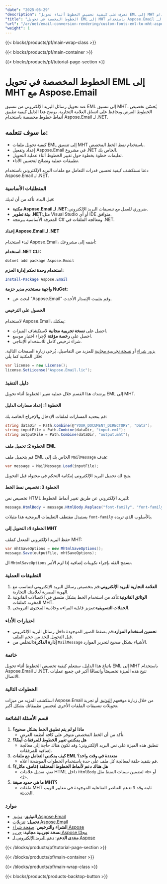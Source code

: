 ```yaml
---
"date": "2025-05-29"
"description": "تعرف على كيفية تخصيص الخطوط أثناء تحويل EML إلى MHT باستخدام Aspose.Email لـ .NET، مما يضمن اتساق العلامة التجارية وتقديم البريد الإلكتروني المحسن."
"title": "الخطوط المخصصة في تحويل EML إلى MHT باستخدام Aspose.Email لـ .NET"
"url": "/ar/net/email-conversion-rendering/custom-fonts-eml-to-mht-aspose-email-net/"
"weight": 1
---
```


{{< blocks/products/pf/main-wrap-class >}}

{{< blocks/products/pf/main-container >}}

{{< blocks/products/pf/tutorial-page-section >}}
# الخطوط المخصصة في تحويل EML إلى MHT مع Aspose.Email

عند تحويل رسائل البريد الإلكتروني من تنسيق EML إلى تنسيق MHT، يُحسّن تخصيص الخطوط العرض ويحافظ على اتساق العلامة التجارية. يوضح هذا الدليل كيفية تطبيق أنماط خطوط مخصصة باستخدام Aspose.Email لـ .NET.

## ما سوف تتعلمه:
- كيفية تحويل ملفات EML إلى تنسيق MHT باستخدام نمط الخط المخصص.
- إعداد وتفعيل Aspose.Email في مشروع .NET الخاص بك.
- تعليمات خطوة بخطوة حول تغيير الخطوط أثناء عملية التحويل.
- تطبيقات عملية ونصائح لتحسين الأداء.

دعنا نستكشف كيفية تحسين قدرات التعامل مع ملفات البريد الإلكتروني باستخدام Aspose.Email لـ .NET.

### المتطلبات الأساسية
قبل البدء، تأكد من أن لديك:
- **مكتبة Aspose.Email لـ .NET**:ضروري للعمل مع تنسيقات البريد الإلكتروني.
- **بيئة تطوير .NET**:مثل Visual Studio أو أي IDE متوافق.
- المعرفة الأساسية ببرمجة C# ومعالجة الملفات في .NET.

#### إعداد Aspose.Email لـ .NET
لبدء استخدام Aspose.Email، أضفه إلى مشروعك:

**استخدام .NET CLI:**
```bash
dotnet add package Aspose.Email
```

**استخدام وحدة تحكم إدارة الحزم:**
```powershell
Install-Package Aspose.Email
```

**واجهة مستخدم مدير حزمة NuGet:**
- ابحث عن "Aspose.Email" وقم بتثبيت الإصدار الأحدث.

#### الحصول على الترخيص
لاستخدام Aspose.Email، يمكنك:
- احصل على **نسخة تجريبية مجانية** لاستكشاف الميزات.
- احصل على **رخصة مؤقتة** لإجراء اختبار موسع.
- شراء ترخيص كامل للاستخدام الإنتاجي.

يزور [شراء](https://purchase.aspose.com/buy) أو [نسخة تجريبية مجانية](https://releases.aspose.com/email/net/) للمزيد من التفاصيل، يُرجى زيارة الصفحات التالية. فعّل المكتبة كما يلي:

```csharp
var license = new License();
license.SetLicense("Aspose.Email.lic");
```

### دليل التنفيذ
يرشدك هذا القسم خلال عملية تغيير الخطوط أثناء تحويل EML إلى MHT.

#### الخطوة 1: إعداد مسارات الدليل
قم بتحديد المسارات لملفات الإدخال والإخراج الخاصة بك:

```csharp
string dataDir = Path.Combine(@"YOUR_DOCUMENT_DIRECTORY", "Data");
string inputFile = Path.Combine(dataDir, "input.eml");
string outputFile = Path.Combine(dataDir, "output.mht");
```

#### الخطوة 2: تحميل ملف EML
قم بتحميل ملف EML الخاص بك إلى `MailMessage` هدف:

```csharp
var message = MailMessage.Load(inputFile);
```

يتيح لك تحميل البريد الإلكتروني إمكانية التحكم في محتواه قبل التحويل.

#### الخطوة 3: تخصيص نمط الخط
تخصيص نص HTML للبريد الإلكتروني عن طريق تغيير أنماط الخطوط:

```csharp
message.HtmlBody = message.HtmlBody.Replace("font-family", "font-family: 'Your Custom Font', sans-serif;");
```

يستبدل مقتطف التعليمات البرمجية هذا مثيلات `font-family` بالأسلوب الذي تريده.

#### الخطوة 4: التحويل إلى MHT
حفظ البريد الإلكتروني المعدل كملف MHT:

```csharp
var mhtSaveOptions = new MhtmlSaveOptions();
message.Save(outputFile, mhtSaveOptions);
```

ال `MhtmlSaveOptions` تسمح الفئة بإجراء تكوينات إضافية إذا لزم الأمر.

### التطبيقات العملية
1. **العلامة التجارية للبريد الإلكتروني**:قم بتخصيص رسائل البريد الإلكتروني لتتناسب مع الهوية البصرية لعلامتك التجارية.
2. **الوثائق القانونية**:تأكد من استخدام الخط بشكل متسق في الاتصالات القانونية المخزنة كملفات MHT.
3. **الحملات التسويقية**:تعزيز قابلية القراءة وجاذبية المحتوى الترويجي.

### اعتبارات الأداء
- **تحسين استخدام الموارد**:قم بضغط الصور الموجودة داخل رسائل البريد الإلكتروني قبل التحويل للحد من حجم الملف.
- **إدارة الذاكرة**:التخلص من `MailMessage` الأشياء بشكل صحيح لتحرير الموارد.

### خاتمة
باتباع هذا الدليل، ستتعلم كيفية تخصيص الخطوط أثناء تحويل EML إلى MHT باستخدام Aspose.Email لـ .NET. تتيح هذه الميزة تخصيصًا واتساقًا أكبر في جميع عمليات الاتصال.

### الخطوات التالية
استكشف المزيد من ميزات Aspose.Email من خلال زيارة موقعهم [التوثيق](https://reference.aspose.com/email/net/) أو تجربة تحويلات تنسيقات الملفات الأخرى لتحسين تطبيقاتك بشكل أكبر.

### قسم الأسئلة الشائعة
1. **ماذا لو لم يتم تطبيق الخط بشكل صحيح؟**
   - تأكد من أن الخط المخصص متوفر على كافة أنظمة العرض.
2. **هل يمكنني تغيير الخطوط للمرفقات أيضًا؟**
   - تنطبق هذه الميزة على نص البريد الإلكتروني؛ وقد تكون هناك حاجة إلى معالجة إضافية للمرفقات.
3. **كيف يمكنني التعامل مع ملفات EML متعددة في وقت واحد؟**
   - قم بتنفيذ حلقة لمعالجة كل ملف على حدة باستخدام الخطوات الموضحة أعلاه.
4. **هل هناك دعم لأنماط الخطوط المختلفة (غامق، مائل)؟**
   - نعم، تعديل علامات HTML داخل `HtmlBody` لتضمين سمات النمط مثل `<b>` أو `<i>`.
5. **ما هي حدود صيغة MHT؟**
   - ملفات MHT ثابتة وقد لا تدعم العناصر التفاعلية الموجودة في معايير الويب الحديثة.

### موارد
- **التوثيق**: [توثيق Aspose.Email](https://reference.aspose.com/email/net/)
- **تحميل**: [تنزيلات Aspose.Email](https://releases.aspose.com/email/net/)
- **الشراء والترخيص**: [صفحة شراء Aspose](https://purchase.aspose.com/buy)
- **نسخة تجريبية مجانية**: [جرب Aspose مجانًا](https://releases.aspose.com/email/net/)
- **منتدى الدعم**: [دعم البريد الإلكتروني لـ Aspose](https://forum.aspose.com/c/email/10)

{{< /blocks/products/pf/tutorial-page-section >}}

{{< /blocks/products/pf/main-container >}}

{{< /blocks/products/pf/main-wrap-class >}}

{{< blocks/products/products-backtop-button >}}